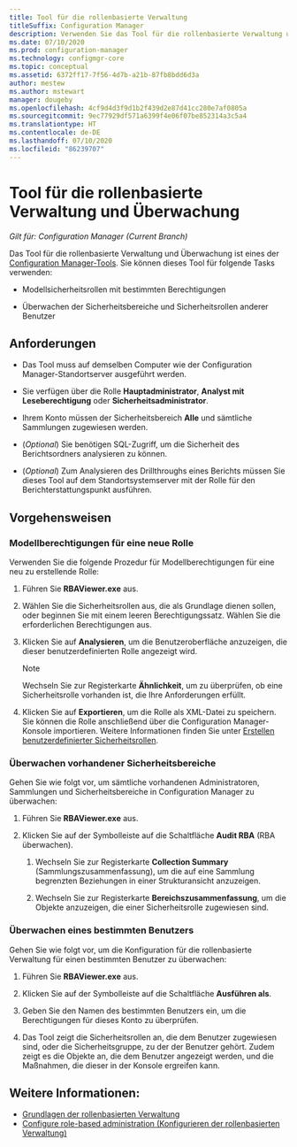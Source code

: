 ```yaml
---
title: Tool für die rollenbasierte Verwaltung
titleSuffix: Configuration Manager
description: Verwenden Sie das Tool für die rollenbasierte Verwaltung und Überwachung, um Sicherheitsrollen und -bereiche in Configuration Manager zu erstellen und zu überwachen.
ms.date: 07/10/2020
ms.prod: configuration-manager
ms.technology: configmgr-core
ms.topic: conceptual
ms.assetid: 6372ff17-7f56-4d7b-a21b-87fb8bdd6d3a
author: mestew
ms.author: mstewart
manager: dougeby
ms.openlocfilehash: 4cf9d4d3f9d1b2f439d2e87d41cc280e7af0805a
ms.sourcegitcommit: 9ec77929df571a6399f4e06f07be852314a3c5a4
ms.translationtype: HT
ms.contentlocale: de-DE
ms.lasthandoff: 07/10/2020
ms.locfileid: "86239707"
---
```

# <a name="role-based-administration-and-auditing-tool"></a>Tool für die rollenbasierte Verwaltung und Überwachung

*Gilt für: Configuration Manager (Current Branch)*

Das Tool für die rollenbasierte Verwaltung und Überwachung ist eines der [Configuration Manager-Tools](tools.md). Sie können dieses Tool für folgende Tasks verwenden:

- Modellsicherheitsrollen mit bestimmten Berechtigungen  

- Überwachen der Sicherheitsbereiche und Sicherheitsrollen anderer Benutzer



## <a name="requirements"></a>Anforderungen

- Das Tool muss auf demselben Computer wie der Configuration Manager-Standortserver ausgeführt werden. 

- Sie verfügen über die Rolle **Hauptadministrator**, **Analyst mit Leseberechtigung** oder **Sicherheitsadministrator**.  

- Ihrem Konto müssen der Sicherheitsbereich **Alle** und sämtliche Sammlungen zugewiesen werden.  

- (*Optional*) Sie benötigen SQL-Zugriff, um die Sicherheit des Berichtsordners analysieren zu können.  

- (*Optional*) Zum Analysieren des Drillthroughs eines Berichts müssen Sie dieses Tool auf dem Standortsystemserver mit der Rolle für den Berichterstattungspunkt ausführen.



## <a name="procedures"></a>Vorgehensweisen


### <a name="model-permissions-for-a-new-role"></a>Modellberechtigungen für eine neue Rolle

Verwenden Sie die folgende Prozedur für Modellberechtigungen für eine neu zu erstellende Rolle: 

1. Führen Sie **RBAViewer.exe** aus.  

2. Wählen Sie die Sicherheitsrollen aus, die als Grundlage dienen sollen, oder beginnen Sie mit einem leeren Berechtigungssatz. Wählen Sie die erforderlichen Berechtigungen aus.  

3. Klicken Sie auf **Analysieren**, um die Benutzeroberfläche anzuzeigen, die dieser benutzerdefinierten Rolle angezeigt wird.  

    > [!Note]  
    > Wechseln Sie zur Registerkarte **Ähnlichkeit**, um zu überprüfen, ob eine Sicherheitsrolle vorhanden ist, die Ihre Anforderungen erfüllt.  

4. Klicken Sie auf **Exportieren**, um die Rolle als XML-Datei zu speichern. Sie können die Rolle anschließend über die Configuration Manager-Konsole importieren. Weitere Informationen finden Sie unter [Erstellen benutzerdefinierter Sicherheitsrollen](../servers/deploy/configure/configure-role-based-administration.md#BKMK_CreateSecRole).


### <a name="audit-existing-security-scopes"></a>Überwachen vorhandener Sicherheitsbereiche

Gehen Sie wie folgt vor, um sämtliche vorhandenen Administratoren, Sammlungen und Sicherheitsbereiche in Configuration Manager zu überwachen:

1. Führen Sie **RBAViewer.exe** aus.  

2. Klicken Sie auf der Symbolleiste auf die Schaltfläche **Audit RBA** (RBA überwachen).  

    1. Wechseln Sie zur Registerkarte **Collection Summary** (Sammlungszusammenfassung), um die auf eine Sammlung begrenzten Beziehungen in einer Strukturansicht anzuzeigen.  

    2. Wechseln Sie zur Registerkarte **Bereichszusammenfassung**, um die Objekte anzuzeigen, die einer Sicherheitsrolle zugewiesen sind.  


### <a name="audit-a-specific-user"></a>Überwachen eines bestimmten Benutzers

Gehen Sie wie folgt vor, um die Konfiguration für die rollenbasierte Verwaltung für einen bestimmten Benutzer zu überwachen:

1. Führen Sie **RBAViewer.exe** aus.  

2. Klicken Sie auf der Symbolleiste auf die Schaltfläche **Ausführen als**.  

3. Geben Sie den Namen des bestimmten Benutzers ein, um die Berechtigungen für dieses Konto zu überprüfen.  

4. Das Tool zeigt die Sicherheitsrollen an, die dem Benutzer zugewiesen sind, oder die Sicherheitsgruppe, zu der der Benutzer gehört. Zudem zeigt es die Objekte an, die dem Benutzer angezeigt werden, und die Maßnahmen, die dieser in der Konsole ergreifen kann.  



## <a name="see-also"></a>Weitere Informationen:

- [Grundlagen der rollenbasierten Verwaltung](../understand/fundamentals-of-role-based-administration.md)
- [Configure role-based administration (Konfigurieren der rollenbasierten Verwaltung)](../servers/deploy/configure/configure-role-based-administration.md)
